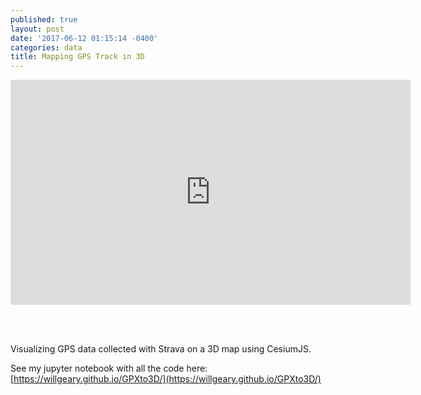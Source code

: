 ```yaml
---
published: true
layout: post
date: '2017-06-12 01:15:14 -0400'
categories: data
title: Mapping GPS Track in 3D
---
```

<iframe src="https://willgeary.github.io/CesiumApps/Apps/Strava" width="640" height="360" frameborder="0" webkitallowfullscreen mozallowfullscreen allowfullscreen></iframe>

<br><br>

Visualizing GPS data collected with Strava on a 3D map using CesiumJS.

See my jupyter notebook with all the code here: [https://willgeary.github.io/GPXto3D/](https://willgeary.github.io/GPXto3D/)
